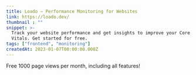 ```yaml
---
title: Loado — Performance Monitoring for Websites
link: https://loado.dev/
thumbnail : ""
snippet: >-
  Track your website performance and get insights to improve your Core Web
  Vitals. Get started for free.
tags: ["frontend", "monitoring"]
createdAt: 2023-01-07T00:00:00.000Z
---
```

Free 1000 page views per month, including all features!